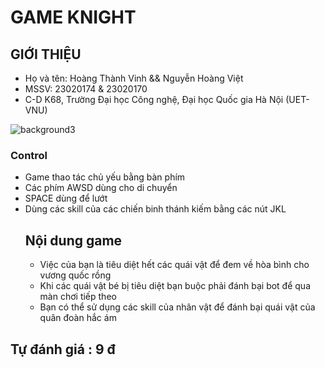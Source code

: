 # GAME KNIGHT
## GIỚI THIỆU
- Họ và tên: Hoàng Thành Vinh && Nguyễn Hoàng Việt
- MSSV: 23020174 & 23020170
- C-D K68, Trường Đại học Công nghệ, Đại học Quốc gia Hà Nội (UET-VNU)

![background3](https://github.com/viet2005-68/BTL_SDL_FIGHT/assets/149287510/181ccc4f-8515-437f-a3e4-129919bb4fa0)

### Control
- Game thao tác chủ yếu bằng bàn phím
- Các phím AWSD dùng cho di chuyển
- SPACE dùng để lướt
- Dùng các skill của các chiến binh thánh kiếm bằng các nút JKL
  ## Nội dung game
  - Việc của bạn là tiêu diệt hết các quái vật để đem về hòa bình cho vương quốc rồng
  - Khi các quái vật bé bị tiêu diệt bạn buộc phải đánh bại bot để qua màn chơi tiếp theo
  - Bạn có thể sử dụng các skill của nhân vật để đánh bại quái vật của quân đoàn hắc ám


## Tự đánh giá : 9 đ


  
